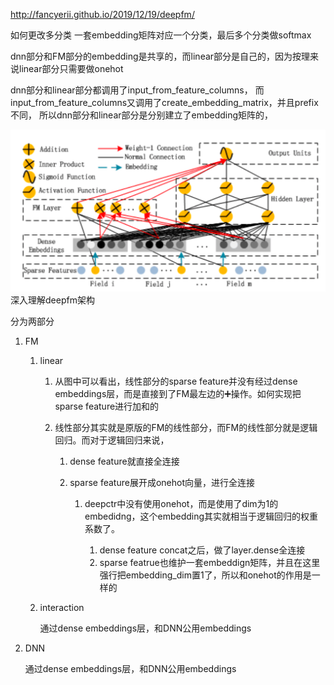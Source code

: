 <!--
 * @Author: your name
 * @Date: 2020-04-15 13:16:08
 * @LastEditTime: 2020-06-09 15:40:35
 * @LastEditors: Please set LastEditors
 * @Description: In User Settings Edit
 * @FilePath: /DeepCTR/视频笔记/deepfm.md
 -->
http://fancyerii.github.io/2019/12/19/deepfm/

如何更改多分类
    一套embedding矩阵对应一个分类，最后多个分类做softmax

dnn部分和FM部分的embedding是共享的，而linear部分是自己的，因为按理来说linear部分只需要做onehot

dnn部分和linear部分都调用了input_from_feature_columns， 而input_from_feature_columns又调用了create_embedding_matrix，并且prefix不同，
所以dnn部分和linear部分是分别建立了embedding矩阵的，

![image](pics/deepfm_struct.png)
深入理解deepfm架构

分为两部分

1. FM

    1. linear

        1. 从图中可以看出，线性部分的sparse feature并没有经过dense embeddings层，而是直接到了FM最左边的➕操作。如何实现把sparse feature进行加和的

        2. 线性部分其实就是原版的FM的线性部分，而FM的线性部分就是逻辑回归。而对于逻辑回归来说，
            
            1. dense feature就直接全连接
            2. sparse feature展开成onehot向量，进行全连接
                
                1. deepctr中没有使用onehot，而是使用了dim为1的embedidng，这个embedding其实就相当于逻辑回归的权重系数了。

                    1. dense feature concat之后，做了layer.dense全连接
                    2. sparse featrue也维护一套embeddign矩阵，并且在这里强行把embedding_dim置1了，所以和onehot的作用是一样的

    2. interaction

        通过dense embeddings层，和DNN公用embeddings
2. DNN

    通过dense embeddings层，和DNN公用embeddings